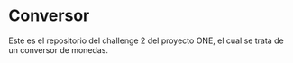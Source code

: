 # Conversor
Este es el repositorio del challenge 2 del proyecto ONE, el cual se trata de un conversor de monedas.
